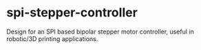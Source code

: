 # spi-stepper-controller
Design for an SPI based bipolar stepper motor controller, useful in robotic/3D printing applications.

